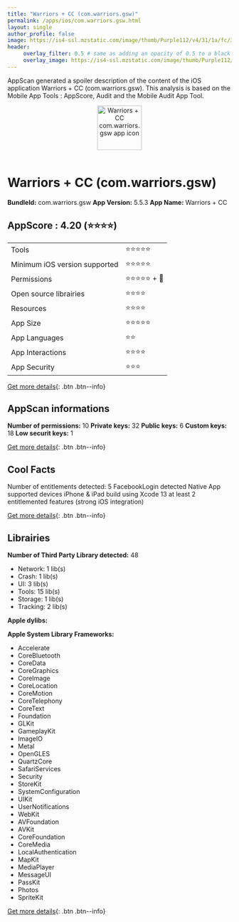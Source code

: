 ```yaml
---
title: "Warriors + CC (com.warriors.gsw)"
permalink: /apps/ios/com.warriors.gsw.html
layout: single
author_profile: false
image: https://is4-ssl.mzstatic.com/image/thumb/Purple112/v4/31/1a/fc/311afcaf-28c2-b550-6a52-c91cb9093779/AppIcon-1x_U007emarketing-0-7-0-85-220.png/512x512bb.jpg
header: 
     overlay_filter: 0.5 # same as adding an opacity of 0.5 to a black background
     overlay_image: https://is4-ssl.mzstatic.com/image/thumb/Purple112/v4/31/1a/fc/311afcaf-28c2-b550-6a52-c91cb9093779/AppIcon-1x_U007emarketing-0-7-0-85-220.png/512x512bb.jpg
---
```

AppScan generated a spoiler description of the content of the iOS application Warriors + CC (com.warriors.gsw). This analysis is based on the Mobile App Tools : AppScore, Audit and the Mobile Audit App Tool.

  
  
<div style="text-align: center;"><img src="https://is4-ssl.mzstatic.com/image/thumb/Purple112/v4/31/1a/fc/311afcaf-28c2-b550-6a52-c91cb9093779/AppIcon-1x_U007emarketing-0-7-0-85-220.png/512x512bb.jpg" width="100" height="100" alt="Warriors + CC com.warriors.gsw app icon"></div></br>
  
# Warriors + CC (com.warriors.gsw)

**BundleId:** com.warriors.gsw
**App Version:** 5.5.3
**App Name:** Warriors + CC


## AppScore : 4.20 (⭐️⭐️⭐️⭐️) 

<table>
<tr><td> Tools </td><td> ⭐️⭐️⭐️⭐️⭐️ </td></tr>
<tr><td> Minimum iOS version supported </td><td> ⭐️⭐️⭐️⭐️⭐️ </td></tr>
<tr><td> Permissions </td><td> ⭐️⭐️⭐️⭐️⭐️ + 🌟 </td></tr>
<tr><td> Open source librairies </td><td> ⭐️⭐️⭐️⭐️ </td></tr>
<tr><td> Resources </td><td> ⭐️⭐️⭐️⭐️ </td></tr>
<tr><td> App Size </td><td> ⭐️⭐️⭐️⭐️⭐️ </td></tr>
<tr><td> App Languages </td><td> ⭐️⭐️ </td></tr>
<tr><td> App Interactions </td><td> ⭐️⭐️⭐️⭐️ </td></tr>
<tr><td> App Security </td><td> ⭐️⭐️⭐️ </td></tr>
</table>

[Get more details](/pricing.html){: .btn .btn--info}  
  
## AppScan informations 

**Number of permissions:** 10
**Private keys:** 32
**Public keys:** 6
**Custom keys:** 18
**Low securit keys:** 1
  
[Get more details](/pricing.html){: .btn .btn--info}

## Cool Facts

Number of entitlements detected: 5
FacebookLogin detected
Native App
supported devices iPhone & iPad
build using Xcode 13
at least 2 entitlemented features (strong iOS integration)
  
[Get more details](/pricing.html){: .btn .btn--info}

## Librairies 
**Number of Third Party Library detected:** 48
- Network: 1 lib(s)
- Crash: 1 lib(s)
- UI: 3 lib(s)
- Tools: 15 lib(s)
- Storage: 1 lib(s)
- Tracking: 2 lib(s)

**Apple dylibs:**


**Apple System Library Frameworks:**
- Accelerate
- CoreBluetooth
- CoreData
- CoreGraphics
- CoreImage
- CoreLocation
- CoreMotion
- CoreTelephony
- CoreText
- Foundation
- GLKit
- GameplayKit
- ImageIO
- Metal
- OpenGLES
- QuartzCore
- SafariServices
- Security
- StoreKit
- SystemConfiguration
- UIKit
- UserNotifications
- WebKit
- AVFoundation
- AVKit
- CoreFoundation
- CoreMedia
- LocalAuthentication
- MapKit
- MediaPlayer
- MessageUI
- PassKit
- Photos
- SpriteKit


  
[Get more details](/pricing.html){: .btn .btn--info}

